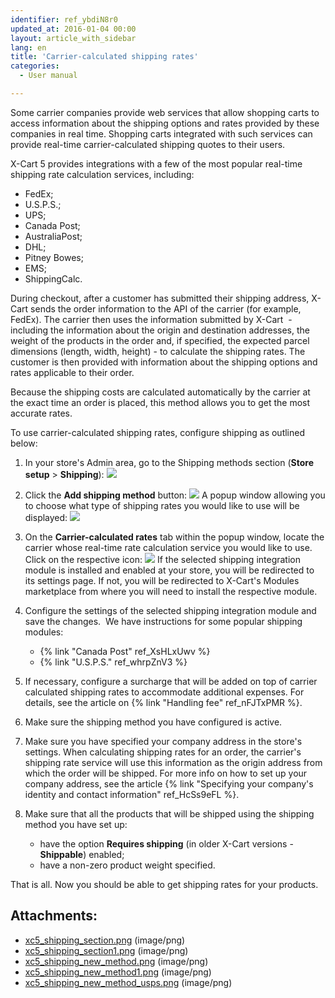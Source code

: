 ```yaml
---
identifier: ref_ybdiN8r0
updated_at: 2016-01-04 00:00
layout: article_with_sidebar
lang: en
title: 'Carrier-calculated shipping rates'
categories:
  - User manual

---
```



Some carrier companies provide web services that allow shopping carts to access information about the shipping options and rates provided by these companies in real time. Shopping carts integrated with such services can provide real-time carrier-calculated shipping quotes to their users. 

X-Cart 5 provides integrations with a few of the most popular real-time shipping rate calculation services, including:

*   FedEx;
*   U.S.P.S.;
*   UPS;
*   Canada Post;
*   AustraliaPost;
*   DHL;
*   Pitney Bowes;
*   EMS;
*   ShippingCalc.

During checkout, after a customer has submitted their shipping address, X-Cart sends the order information to the API of the carrier (for example, FedEx). The carrier then uses the information submitted by X-Cart  - including the information about the origin and destination addresses, the weight of the products in the order and, if specified, the expected parcel dimensions (length, width, height) - to calculate the shipping rates. The customer is then provided with information about the shipping options and rates applicable to their order.

Because the shipping costs are calculated automatically by the carrier at the exact time an order is placed, this method allows you to get the most accurate rates.

To use carrier-calculated shipping rates, configure shipping as outlined below:

1.  In your store's Admin area, go to the Shipping methods section (**Store setup** > **Shipping**):
    ![]({{site.baseurl}}/attachments/9306236/9437257.png?effects=drop-shadow)
2.  Click the **Add shipping method** button:
    ![]({{site.baseurl}}/attachments/9306236/9437259.png?effects=drop-shadow)
    A popup window allowing you to choose what type of shipping rates you would like to use will be displayed:
    ![]({{site.baseurl}}/attachments/9306236/9437260.png?effects=drop-shadow)
3.  On the **Carrier-calculated rates** tab within the popup window, locate the carrier whose real-time rate calculation service you would like to use. Click on the respective icon:
    ![]({{site.baseurl}}/attachments/9306236/9437261.png?effects=drop-shadow)
    If the selected shipping integration module is installed and enabled at your store, you will be redirected to its settings page. If not, you will be redirected to X-Cart's Modules marketplace from where you will need to install the respective module. 

4.  Configure the settings of the selected shipping integration module and save the changes. 
    We have instructions for some popular shipping modules:
    *   {% link "Canada Post" ref_XsHLxUwv %}
    *   {% link "U.S.P.S." ref_whrpZnV3 %}

5.  If necessary, configure a surcharge that will be added on top of carrier calculated shipping rates to accommodate additional expenses. For details, see the article on {% link "Handling fee" ref_nFJTxPMR %}.

6.  Make sure the shipping method you have configured is active.

7.  Make sure you have specified your company address in the store's settings. When calculating shipping rates for an order, the carrier's shipping rate service will use this information as the origin address from which the order will be shipped. For more info on how to set up your company address, see the article {% link "Specifying your company's identity and contact information" ref_HcSs9eFL %}. 

8.  Make sure that all the products that will be shipped using the shipping method you have set up:
    *   have the option **Requires shipping** (in older X-Cart versions - **Shippable**) enabled; 
    *   have a non-zero product weight specified.

That is all. Now you should be able to get shipping rates for your products.

## Attachments:

* [xc5_shipping_section.png]({{site.baseurl}}/attachments/9306236/9437257.png) (image/png)
* [xc5_shipping_section1.png]({{site.baseurl}}/attachments/9306236/9437258.png) (image/png)
* [xc5_shipping_new_method.png]({{site.baseurl}}/attachments/9306236/9437259.png) (image/png)
* [xc5_shipping_new_method1.png]({{site.baseurl}}/attachments/9306236/9437260.png) (image/png)
* [xc5_shipping_new_method_usps.png]({{site.baseurl}}/attachments/9306236/9437261.png) (image/png)